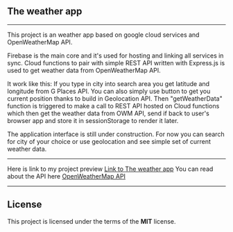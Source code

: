 ## The weather app
---
This project is an weather app based on google cloud services and OpenWeatherMap API.

Firebase is the main core and it's used for hosting and linking all services in sync.
Cloud functions to pair with simple REST API written with Express.js is used to get weather data from OpenWeatherMap API.

It work like this: If you type in city into search area you get latitude and longitude from G Places API.
You can also simply use button to get you current position thanks to build in Geolocation API.
Then "getWeatherData" function is triggered to make a call to REST API hosted on Cloud functions which then get the weather data from OWM API,
send if back to user's browser app and store it in sessionStorage to render it later.

The application interface is still under construction.
For now you can search for city of your choice or use geolocation and see simple set of current weather data.

---
Here is link to my project preview [Link to The weather app](https://weather-app-3a7ac.web.app/)
You can read about the API here [OpenWeatherMap API](https://openweathermap.org/api/one-call-api)

---
## License
This project is licensed under the terms of the **MIT** license.
